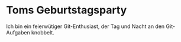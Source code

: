 # Toms Geburtstagsparty
Ich bin ein feierwütiger Git-Enthusiast, der Tag und Nacht an den Git-Aufgaben knobbelt.